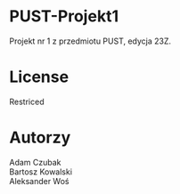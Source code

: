 # PUST-Projekt1
Projekt nr 1 z przedmiotu PUST, edycja 23Z.
# License
Restriced
# Autorzy
Adam Czubak </br>
Bartosz Kowalski </br>
Aleksander Woś </br>
